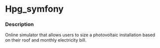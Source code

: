 # Hpg_symfony
### Description

Online simulator that allows users to size a photovoltaic installation based on their roof and monthly electricity bill.

